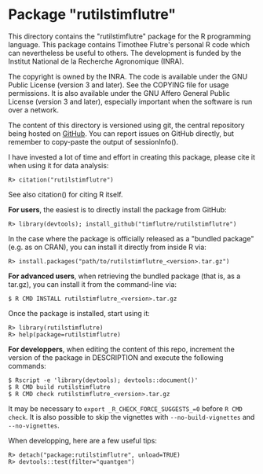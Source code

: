 Package "rutilstimflutre"
=========================

This directory contains the "rutilstimflutre" package for the R programming language.
This package contains Timothee Flutre's personal R code which can nevertheless be useful to others.
The development is funded by the Institut National de la Recherche Agronomique (INRA).

The copyright is owned by the INRA.
The code is available under the GNU Public License (version 3 and later).
See the COPYING file for usage permissions.
It is also available under the GNU Affero General Public License (version 3 and later), especially important when the software is run over a network.

The content of this directory is versioned using git, the central repository being hosted on [GitHub](https://github.com/timflutre/rutilstimflutre).
You can report issues on GitHub directly, but remember to copy-paste the output of sessionInfo().

I have invested a lot of time and effort in creating this package, please cite it when using it for data analysis:
```
R> citation("rutilstimflutre")
```
See also citation() for citing R itself.

**For users**, the easiest is to directly install the package from GitHub:
```
R> library(devtools); install_github("timflutre/rutilstimflutre")
```

In the case where the package is officially released as a "bundled package"
(e.g. as on CRAN), you can install it directly from inside R via:
```
R> install.packages("path/to/rutilstimflutre_<version>.tar.gz")
```

**For advanced users**, when retrieving the bundled package (that is, as a tar.gz), you can install it from the command-line via:
```
$ R CMD INSTALL rutilstimflutre_<version>.tar.gz
```

Once the package is installed, start using it:
```
R> library(rutilstimflutre)
R> help(package=rutilstimflutre)
```

**For developpers**, when editing the content of this repo, increment the version of the package in DESCRIPTION and execute the following commands:
```
$ Rscript -e 'library(devtools); devtools::document()'
$ R CMD build rutilstimflutre
$ R CMD check rutilstimflutre_<version>.tar.gz
```
It may be necessary to `export _R_CHECK_FORCE_SUGGESTS_=0` before `R CMD check`.
It is also possible to skip the vignettes with `--no-build-vignettes` and `--no-vignettes`.

When developping, here are a few useful tips:
```
R> detach("package:rutilstimflutre", unload=TRUE)
R> devtools::test(filter="quantgen")
```
